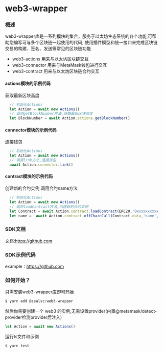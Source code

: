 # web3-wrapper

### 概述
web3-wrapper库是一系列模块的集合，服务于以太坊生态系统的各个功能,可帮助您编写可与多个区块链一起使用的代码, 使用插件模型和统一接口来完成区块​​链交易的构建、签名、发送等常见的区块链功能

* web3-actions 用来与以太坊区块链交互
* web3-connector 用来与MetaMask钱包进行交互
* web3-contract 用来与以太坊区块链合约交互

#### actions模块的示例代码
获取最新区块高度
```js
  // 初始化Actions
  let Action = await new Actions()
  // 调用getBlockNumber方法,获取最新区块高度
  let BlockNumber = await Action.actions.getBlockNumber()
```

#### connector模块的示例代码
连接钱包
```js
  // 初始化Actions
  let Action = await new Actions()
  // 调用link方法,连接钱包
  await Action.connector.link()
```

#### contract模块的示例代码
创建新的合约实例,调用合约name方法
```js 
  // 初始化Actions
  let Action = await new Actions()
  // 调用loadContract方法,创建新的合约实例
  let Contract = await Action.contract.loadContract(ERC20,'0xxxxxxxxxx')
  let name =  await Action.contract.offChainCall(Contract.data,'name',[],'','')
```

### SDK文档
文档:<https://github.com>
 
### SDK示例代码    
example：<https://github.com>

### 如何开始？

只需安装web3-wrapper库即可开始
```js
$ yarn add @sealsc/web3-wrapper 
```
然后你需要创建一个 web3 的实例,无需设置provider(内置@metamask/detect-provider检测provider后注入)
```js
let Action = await new Actions()
```
运行ts文件和示例
```js
$ yarn test
```

